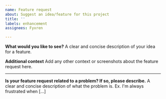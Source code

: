 ```yaml
---
name: Feature request
about: Suggest an idea/feature for this project
title: ''
labels: enhancement
assignees: Fyxren

---
```


**What would you like to see?**
A clear and concise description of your idea for a feature.

**Additional context**
Add any other context or screenshots about the feature request here.

---

**Is your feature request related to a problem? If so, please describe.**
A clear and concise description of what the problem is. Ex. I'm always frustrated when [...]
